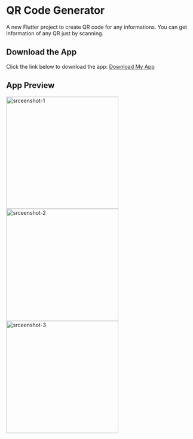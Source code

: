 # QR Code Generator

A new Flutter project to create QR code for any informations. You can get information of any QR just by scanning. 

## Download the App
Click the link below to download the app: [Download My App](https://drive.google.com/uc?export=download&id=1I1ZqFT2jgd_YuJw1nIf-IXznxwRz8UkD)

## App Preview
<img src="https://drive.google.com/uc?export=view&id=1Gnt1N9YM2J4V0wTSGJwX-ZgqADxD1Ziw" alt="srceenshot-1" width="300" />
<img src="https://drive.google.com/uc?export=view&id=1JMyOX1ogKuoQwgVYQemZBlH1OLeMBieW" alt="srceenshot-2" width="300" />
<img src="https://drive.google.com/uc?export=view&id=1pe3Dsl0RL2ywKE4spRV_dSGQYj1ZP91P" alt="srceenshot-3" width="300" />

